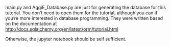 main.py and AggiE_Database.py are just for generating the database for this tutorial. You don’t need to open them for the tutorial, although you can if you’re more interested in database programming. They were written based on the documentation at http://docs.sqlalchemy.org/en/latest/orm/tutorial.html 

Otherwise, the jupyter notebook should be self sufficient. 
